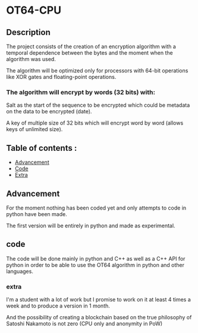 # OT64-CPU


## Description 

The project consists of the creation of an encryption algorithm with a temporal dependence between the bytes and the moment when the algorithm was used.

The algorithm will be optimized only for processors with 64-bit operations like XOR gates and floating-point operations.

### The algorithm will encrypt by words (32 bits) with:

Salt as the start of the sequence to be encrypted which could be metadata on the data to be encrypted (date).

A key of multiple size of 32 bits which will encrypt word by word (allows keys of unlimited size).


## Table of contents :

- [Advancement](#Advancement)
- [Code](#Code)
- [Extra](#extra)


## Advancement

For the moment nothing has been coded yet and only attempts to code in python have been made.

The first version will be entirely in python and made as experimental.


## code 

The code will be done mainly in python and C++ as well as a C++ API for python in order to be able to use the OT64 algorithm in python and other languages.


### extra

I'm a student with a lot of work but I promise to work on it at least 4 times a week and to produce a version in 1 month.

And the possibility of creating a blockchain based on the true philosophy of Satoshi Nakamoto is not zero (CPU only and anonymity in PoW)
